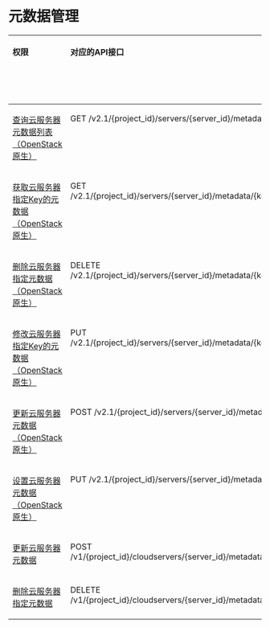 # 元数据管理<a name="ecs_06_0011"></a>

<a name="table144485372515"></a>
<table><thead align="left"><tr id="row7456538256"><th class="cellrowborder" valign="top" width="10.37%" id="mcps1.1.9.1.1"><p id="p1959712364512"><a name="p1959712364512"></a><a name="p1959712364512"></a>权限</p>
</th>
<th class="cellrowborder" valign="top" width="16.71%" id="mcps1.1.9.1.2"><p id="p8402164419019"><a name="p8402164419019"></a><a name="p8402164419019"></a>对应的API接口</p>
</th>
<th class="cellrowborder" valign="top" width="19.11%" id="mcps1.1.9.1.3"><p id="p2040214445018"><a name="p2040214445018"></a><a name="p2040214445018"></a>授权项（Action）</p>
</th>
<th class="cellrowborder" valign="top" width="15.35%" id="mcps1.1.9.1.4"><p id="p22519318453"><a name="p22519318453"></a><a name="p22519318453"></a>依赖的授权项</p>
</th>
<th class="cellrowborder" valign="top" width="9.41%" id="mcps1.1.9.1.5"><p id="p84029445019"><a name="p84029445019"></a><a name="p84029445019"></a>IAM项目</p>
<p id="p12578131324712"><a name="p12578131324712"></a><a name="p12578131324712"></a>(Project)</p>
</th>
<th class="cellrowborder" valign="top" width="14.580000000000002%" id="mcps1.1.9.1.6"><p id="p1999212348459"><a name="p1999212348459"></a><a name="p1999212348459"></a>企业项目</p>
<p id="p1026502118478"><a name="p1026502118478"></a><a name="p1026502118478"></a>(Enterprise Project)</p>
</th>
<th class="cellrowborder" valign="top" width="6.950000000000001%" id="mcps1.1.9.1.7"><p id="p93791526193610"><a name="p93791526193610"></a><a name="p93791526193610"></a>实例授权</p>
</th>
<th class="cellrowborder" valign="top" width="7.5200000000000005%" id="mcps1.1.9.1.8"><p id="p6829142914362"><a name="p6829142914362"></a><a name="p6829142914362"></a>标签授权</p>
</th>
</tr>
</thead>
<tbody><tr id="row74519536251"><td class="cellrowborder" valign="top" width="10.37%" headers="mcps1.1.9.1.1 "><p id="p15111021151510"><a name="p15111021151510"></a><a name="p15111021151510"></a><a href="查询云服务器元数据列表.md">查询云服务器元数据列表（OpenStack原生）</a></p>
</td>
<td class="cellrowborder" valign="top" width="16.71%" headers="mcps1.1.9.1.2 "><p id="p1153135543716"><a name="p1153135543716"></a><a name="p1153135543716"></a>GET /v2.1/{project_id}/servers/{server_id}/metadata</p>
</td>
<td class="cellrowborder" valign="top" width="19.11%" headers="mcps1.1.9.1.3 "><p id="p14132141712211"><a name="p14132141712211"></a><a name="p14132141712211"></a>ecs:servers:listMetadata</p>
</td>
<td class="cellrowborder" valign="top" width="15.35%" headers="mcps1.1.9.1.4 "><p id="p20960169150"><a name="p20960169150"></a><a name="p20960169150"></a>-</p>
</td>
<td class="cellrowborder" valign="top" width="9.41%" headers="mcps1.1.9.1.5 "><p id="p1726916409147"><a name="p1726916409147"></a><a name="p1726916409147"></a>√</p>
</td>
<td class="cellrowborder" valign="top" width="14.580000000000002%" headers="mcps1.1.9.1.6 "><p id="p12269154011420"><a name="p12269154011420"></a><a name="p12269154011420"></a>×</p>
</td>
<td class="cellrowborder" valign="top" width="6.950000000000001%" headers="mcps1.1.9.1.7 "><p id="p9379226173618"><a name="p9379226173618"></a><a name="p9379226173618"></a>×</p>
</td>
<td class="cellrowborder" valign="top" width="7.5200000000000005%" headers="mcps1.1.9.1.8 "><p id="p1182922973620"><a name="p1182922973620"></a><a name="p1182922973620"></a>×</p>
</td>
</tr>
<tr id="row154545313252"><td class="cellrowborder" valign="top" width="10.37%" headers="mcps1.1.9.1.1 "><p id="p1351112181510"><a name="p1351112181510"></a><a name="p1351112181510"></a><a href="获取云服务器指定Key的元数据.md">获取云服务器指定Key的元数据（OpenStack原生）</a></p>
</td>
<td class="cellrowborder" valign="top" width="16.71%" headers="mcps1.1.9.1.2 "><p id="p7601164133811"><a name="p7601164133811"></a><a name="p7601164133811"></a>GET /v2.1/{project_id}/servers/{server_id}/metadata/{key}</p>
</td>
<td class="cellrowborder" valign="top" width="19.11%" headers="mcps1.1.9.1.3 "><p id="p624151832110"><a name="p624151832110"></a><a name="p624151832110"></a>ecs:servers:getMetadata</p>
</td>
<td class="cellrowborder" valign="top" width="15.35%" headers="mcps1.1.9.1.4 "><p id="p79609681514"><a name="p79609681514"></a><a name="p79609681514"></a>ecs:servers:get</p>
</td>
<td class="cellrowborder" valign="top" width="9.41%" headers="mcps1.1.9.1.5 "><p id="p4240123831612"><a name="p4240123831612"></a><a name="p4240123831612"></a>√</p>
</td>
<td class="cellrowborder" valign="top" width="14.580000000000002%" headers="mcps1.1.9.1.6 "><p id="p624023820165"><a name="p624023820165"></a><a name="p624023820165"></a>×</p>
</td>
<td class="cellrowborder" valign="top" width="6.950000000000001%" headers="mcps1.1.9.1.7 "><p id="p12379142617368"><a name="p12379142617368"></a><a name="p12379142617368"></a>×</p>
</td>
<td class="cellrowborder" valign="top" width="7.5200000000000005%" headers="mcps1.1.9.1.8 "><p id="p882952953615"><a name="p882952953615"></a><a name="p882952953615"></a>×</p>
</td>
</tr>
<tr id="row1745115392512"><td class="cellrowborder" valign="top" width="10.37%" headers="mcps1.1.9.1.1 "><p id="p25111721141518"><a name="p25111721141518"></a><a name="p25111721141518"></a><a href="删除云服务器指定元数据-14.md">删除云服务器指定元数据（OpenStack原生）</a></p>
</td>
<td class="cellrowborder" valign="top" width="16.71%" headers="mcps1.1.9.1.2 "><p id="p84681716163817"><a name="p84681716163817"></a><a name="p84681716163817"></a>DELETE /v2.1/{project_id}/servers/{server_id}/metadata/{key}</p>
</td>
<td class="cellrowborder" valign="top" width="19.11%" headers="mcps1.1.9.1.3 "><p id="p23294199214"><a name="p23294199214"></a><a name="p23294199214"></a>ecs:servers:setMetadata</p>
</td>
<td class="cellrowborder" valign="top" width="15.35%" headers="mcps1.1.9.1.4 "><p id="p296014691515"><a name="p296014691515"></a><a name="p296014691515"></a>-</p>
</td>
<td class="cellrowborder" valign="top" width="9.41%" headers="mcps1.1.9.1.5 "><p id="p1342473912162"><a name="p1342473912162"></a><a name="p1342473912162"></a>√</p>
</td>
<td class="cellrowborder" valign="top" width="14.580000000000002%" headers="mcps1.1.9.1.6 "><p id="p94241039201611"><a name="p94241039201611"></a><a name="p94241039201611"></a>×</p>
</td>
<td class="cellrowborder" valign="top" width="6.950000000000001%" headers="mcps1.1.9.1.7 "><p id="p11379526193616"><a name="p11379526193616"></a><a name="p11379526193616"></a>×</p>
</td>
<td class="cellrowborder" valign="top" width="7.5200000000000005%" headers="mcps1.1.9.1.8 "><p id="p382942903617"><a name="p382942903617"></a><a name="p382942903617"></a>×</p>
</td>
</tr>
<tr id="row54513538256"><td class="cellrowborder" valign="top" width="10.37%" headers="mcps1.1.9.1.1 "><p id="p20511321151517"><a name="p20511321151517"></a><a name="p20511321151517"></a><a href="修改云服务器指定Key的元数据.md">修改云服务器指定Key的元数据（OpenStack原生）</a></p>
</td>
<td class="cellrowborder" valign="top" width="16.71%" headers="mcps1.1.9.1.2 "><p id="p1163717278380"><a name="p1163717278380"></a><a name="p1163717278380"></a>PUT /v2.1/{project_id}/servers/{server_id}/metadata/{key}</p>
</td>
<td class="cellrowborder" valign="top" width="19.11%" headers="mcps1.1.9.1.3 "><p id="p4447182017213"><a name="p4447182017213"></a><a name="p4447182017213"></a>ecs:servers:setMetadata</p>
</td>
<td class="cellrowborder" valign="top" width="15.35%" headers="mcps1.1.9.1.4 "><p id="p119601612154"><a name="p119601612154"></a><a name="p119601612154"></a>-</p>
</td>
<td class="cellrowborder" valign="top" width="9.41%" headers="mcps1.1.9.1.5 "><p id="p19563141171613"><a name="p19563141171613"></a><a name="p19563141171613"></a>√</p>
</td>
<td class="cellrowborder" valign="top" width="14.580000000000002%" headers="mcps1.1.9.1.6 "><p id="p19563144112165"><a name="p19563144112165"></a><a name="p19563144112165"></a>×</p>
</td>
<td class="cellrowborder" valign="top" width="6.950000000000001%" headers="mcps1.1.9.1.7 "><p id="p637920260365"><a name="p637920260365"></a><a name="p637920260365"></a>×</p>
</td>
<td class="cellrowborder" valign="top" width="7.5200000000000005%" headers="mcps1.1.9.1.8 "><p id="p0829172953617"><a name="p0829172953617"></a><a name="p0829172953617"></a>×</p>
</td>
</tr>
<tr id="row1745205314257"><td class="cellrowborder" valign="top" width="10.37%" headers="mcps1.1.9.1.1 "><p id="p19511221111516"><a name="p19511221111516"></a><a name="p19511221111516"></a><a href="更新云服务器元数据-13.md">更新云服务器元数据（OpenStack原生）</a></p>
</td>
<td class="cellrowborder" valign="top" width="16.71%" headers="mcps1.1.9.1.2 "><p id="p14427183918386"><a name="p14427183918386"></a><a name="p14427183918386"></a>POST /v2.1/{project_id}/servers/{server_id}/metadata</p>
</td>
<td class="cellrowborder" valign="top" width="19.11%" headers="mcps1.1.9.1.3 "><p id="p19412822102116"><a name="p19412822102116"></a><a name="p19412822102116"></a>ecs:servers:setMetadata</p>
</td>
<td class="cellrowborder" valign="top" width="15.35%" headers="mcps1.1.9.1.4 "><p id="p149601860158"><a name="p149601860158"></a><a name="p149601860158"></a>-</p>
</td>
<td class="cellrowborder" valign="top" width="9.41%" headers="mcps1.1.9.1.5 "><p id="p104161543121619"><a name="p104161543121619"></a><a name="p104161543121619"></a>√</p>
</td>
<td class="cellrowborder" valign="top" width="14.580000000000002%" headers="mcps1.1.9.1.6 "><p id="p9416204312164"><a name="p9416204312164"></a><a name="p9416204312164"></a>×</p>
</td>
<td class="cellrowborder" valign="top" width="6.950000000000001%" headers="mcps1.1.9.1.7 "><p id="p15379132616361"><a name="p15379132616361"></a><a name="p15379132616361"></a>×</p>
</td>
<td class="cellrowborder" valign="top" width="7.5200000000000005%" headers="mcps1.1.9.1.8 "><p id="p682910293363"><a name="p682910293363"></a><a name="p682910293363"></a>×</p>
</td>
</tr>
<tr id="row7451153152518"><td class="cellrowborder" valign="top" width="10.37%" headers="mcps1.1.9.1.1 "><p id="p65111721151514"><a name="p65111721151514"></a><a name="p65111721151514"></a><a href="设置云服务器元数据.md">设置云服务器元数据（OpenStack原生）</a></p>
</td>
<td class="cellrowborder" valign="top" width="16.71%" headers="mcps1.1.9.1.2 "><p id="p1284135014389"><a name="p1284135014389"></a><a name="p1284135014389"></a>PUT /v2.1/{project_id}/servers/{server_id}/metadata</p>
</td>
<td class="cellrowborder" valign="top" width="19.11%" headers="mcps1.1.9.1.3 "><p id="p848962316215"><a name="p848962316215"></a><a name="p848962316215"></a>ecs:servers:setMetadata</p>
</td>
<td class="cellrowborder" valign="top" width="15.35%" headers="mcps1.1.9.1.4 "><p id="p13112112472112"><a name="p13112112472112"></a><a name="p13112112472112"></a>ecs:servers:get</p>
</td>
<td class="cellrowborder" valign="top" width="9.41%" headers="mcps1.1.9.1.5 "><p id="p2083213449164"><a name="p2083213449164"></a><a name="p2083213449164"></a>√</p>
</td>
<td class="cellrowborder" valign="top" width="14.580000000000002%" headers="mcps1.1.9.1.6 "><p id="p1383234419169"><a name="p1383234419169"></a><a name="p1383234419169"></a>×</p>
</td>
<td class="cellrowborder" valign="top" width="6.950000000000001%" headers="mcps1.1.9.1.7 "><p id="p12379182618360"><a name="p12379182618360"></a><a name="p12379182618360"></a>×</p>
</td>
<td class="cellrowborder" valign="top" width="7.5200000000000005%" headers="mcps1.1.9.1.8 "><p id="p6829202933615"><a name="p6829202933615"></a><a name="p6829202933615"></a>×</p>
</td>
</tr>
<tr id="row4287111824210"><td class="cellrowborder" valign="top" width="10.37%" headers="mcps1.1.9.1.1 "><p id="p16512142111513"><a name="p16512142111513"></a><a name="p16512142111513"></a><a href="更新云服务器元数据.md">更新云服务器元数据</a></p>
</td>
<td class="cellrowborder" valign="top" width="16.71%" headers="mcps1.1.9.1.2 "><p id="p628781818425"><a name="p628781818425"></a><a name="p628781818425"></a>POST /v1/{project_id}/cloudservers/{server_id}/metadata</p>
</td>
<td class="cellrowborder" valign="top" width="19.11%" headers="mcps1.1.9.1.3 "><p id="p6461728112110"><a name="p6461728112110"></a><a name="p6461728112110"></a>ecs:cloudServers:updateMetadata</p>
</td>
<td class="cellrowborder" valign="top" width="15.35%" headers="mcps1.1.9.1.4 "><p id="p79601611515"><a name="p79601611515"></a><a name="p79601611515"></a>-</p>
</td>
<td class="cellrowborder" valign="top" width="9.41%" headers="mcps1.1.9.1.5 "><p id="p79824201716"><a name="p79824201716"></a><a name="p79824201716"></a>√</p>
</td>
<td class="cellrowborder" valign="top" width="14.580000000000002%" headers="mcps1.1.9.1.6 "><p id="p1098219212179"><a name="p1098219212179"></a><a name="p1098219212179"></a>√</p>
</td>
<td class="cellrowborder" valign="top" width="6.950000000000001%" headers="mcps1.1.9.1.7 "><p id="p837972615364"><a name="p837972615364"></a><a name="p837972615364"></a>×</p>
</td>
<td class="cellrowborder" valign="top" width="7.5200000000000005%" headers="mcps1.1.9.1.8 "><p id="p17829129203619"><a name="p17829129203619"></a><a name="p17829129203619"></a>×</p>
</td>
</tr>
<tr id="row14102113234215"><td class="cellrowborder" valign="top" width="10.37%" headers="mcps1.1.9.1.1 "><p id="p10512122119159"><a name="p10512122119159"></a><a name="p10512122119159"></a><a href="删除云服务器指定元数据.md">删除云服务器指定元数据</a></p>
</td>
<td class="cellrowborder" valign="top" width="16.71%" headers="mcps1.1.9.1.2 "><p id="p31021532124216"><a name="p31021532124216"></a><a name="p31021532124216"></a>DELETE /v1/{project_id}/cloudservers/{server_id}/metadata/{key}</p>
</td>
<td class="cellrowborder" valign="top" width="19.11%" headers="mcps1.1.9.1.3 "><p id="p62481829122116"><a name="p62481829122116"></a><a name="p62481829122116"></a>ecs:cloudServers:deleteMetadata</p>
</td>
<td class="cellrowborder" valign="top" width="15.35%" headers="mcps1.1.9.1.4 "><p id="p59601618154"><a name="p59601618154"></a><a name="p59601618154"></a>-</p>
</td>
<td class="cellrowborder" valign="top" width="9.41%" headers="mcps1.1.9.1.5 "><p id="p209913481716"><a name="p209913481716"></a><a name="p209913481716"></a>√</p>
</td>
<td class="cellrowborder" valign="top" width="14.580000000000002%" headers="mcps1.1.9.1.6 "><p id="p149918411715"><a name="p149918411715"></a><a name="p149918411715"></a>√</p>
</td>
<td class="cellrowborder" valign="top" width="6.950000000000001%" headers="mcps1.1.9.1.7 "><p id="p18379122613613"><a name="p18379122613613"></a><a name="p18379122613613"></a>×</p>
</td>
<td class="cellrowborder" valign="top" width="7.5200000000000005%" headers="mcps1.1.9.1.8 "><p id="p1182992918364"><a name="p1182992918364"></a><a name="p1182992918364"></a>×</p>
</td>
</tr>
</tbody>
</table>

